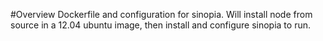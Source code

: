 #Overview
Dockerfile and configuration for sinopia.
Will install node from source in a 12.04 ubuntu image, then install and configure sinopia to run.
